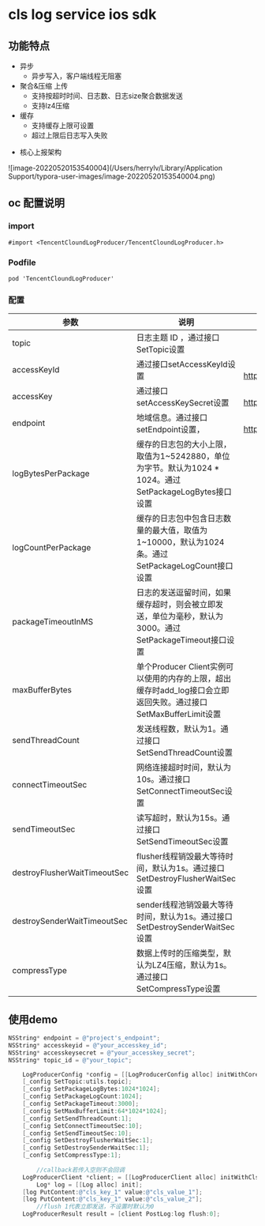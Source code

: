 # cls log service ios sdk

## 功能特点

* 异步
    * 异步写入，客户端线程无阻塞
* 聚合&压缩 上传
    * 支持按超时时间、日志数、日志size聚合数据发送
    * 支持lz4压缩
* 缓存
    * 支持缓存上限可设置
    * 超过上限后日志写入失败



- 核心上报架构

![image-20220520153540004](/Users/herrylv/Library/Application Support/typora-user-images/image-20220520153540004.png)

## oc 配置说明

### import

```
#import <TencentCloundLogProducer/TencentCloundLogProducer.h>
```

### Podfile

```
pod 'TencentCloundLogProducer'
```

### 配置

| 参数                         | 说明                                                         |                             取值                             |
| ---------------------------- | ------------------------------------------------------------ | :----------------------------------------------------------: |
| topic                        | 日志主题 ID ，通过接口SetTopic设置                           | 可在控制台获取https://console.cloud.tencent.com/cls/logset/desc |
| accessKeyId                  | 通过接口setAccessKeyId设置                                   | 参考官网文档：https://cloud.tencent.com/document/product/614/12445 |
| accessKey                    | 通过接口setAccessKeySecret设置                               | 参考官网文档：https://cloud.tencent.com/document/product/614/12445 |
| endpoint                     | 地域信息。通过接口setEndpoint设置，                          | 参考官方文档：https://cloud.tencent.com/document/product/614/18940 |
| logBytesPerPackage           | 缓存的日志包的大小上限，取值为1~5242880，单位为字节。默认为1024 * 1024。通过SetPackageLogBytes接口设置 |                        整数，单位字节                        |
| logCountPerPackage           | 缓存的日志包中包含日志数量的最大值，取值为1~10000，默认为1024条。通过SetPackageLogCount接口设置 |                             整数                             |
| packageTimeoutInMS           | 日志的发送逗留时间，如果缓存超时，则会被立即发送，单位为毫秒，默认为3000。通过SetPackageTimeout接口设置 |                        整数，单位毫秒                        |
| maxBufferBytes               | 单个Producer Client实例可以使用的内存的上限，超出缓存时add_log接口会立即返回失败。通过接口SetMaxBufferLimit设置 |                        整数，单位字节                        |
| sendThreadCount              | 发送线程数，默认为1。通过接口SetSendThreadCount设置          |                             整数                             |
| connectTimeoutSec            | 网络连接超时时间，默认为10s。通过接口SetConnectTimeoutSec设置 |                         整数，单位秒                         |
| sendTimeoutSec               | 读写超时，默认为15s。通过接口SetSendTimeoutSec设置           |                         整数，单位秒                         |
| destroyFlusherWaitTimeoutSec | flusher线程销毁最大等待时间，默认为1s。通过接口SetDestroyFlusherWaitSec设置 |                         整数，单位秒                         |
| destroySenderWaitTimeoutSec  | sender线程池销毁最大等待时间，默认为1s。通过接口SetDestroySenderWaitSec设置 |                         整数，单位秒                         |
| compressType                 | 数据上传时的压缩类型，默认为LZ4压缩，默认为1s。通过接口SetCompressType设置 |                0 不压缩，1 LZ4压缩， 默认为1                 |



## 使用demo


```objective-c
NSString* endpoint = @"project's_endpoint";
NSString* accesskeyid = @"your_accesskey_id";
NSString* accesskeysecret = @"your_accesskey_secret";
NSString* topic_id = @"your_topic";

    LogProducerConfig *config = [[LogProducerConfig alloc] initWithCoreInfo:[utils endpoint] accessKeyID:[utils accessKeyId] accessKeySecret:[utils accessKeySecret]];
    [_config SetTopic:utils.topic];
    [_config SetPackageLogBytes:1024*1024];
    [_config SetPackageLogCount:1024];
    [_config SetPackageTimeout:3000];
    [_config SetMaxBufferLimit:64*1024*1024];
    [_config SetSendThreadCount:1];
    [_config SetConnectTimeoutSec:10];
    [_config SetSendTimeoutSec:10];
    [_config SetDestroyFlusherWaitSec:1];
    [_config SetDestroySenderWaitSec:1];
    [_config SetCompressType:1];
		
		//callback若传入空则不会回调
    LogProducerClient *client; = [[LogProducerClient alloc] initWithClsLogProducer:_config callback:log_send_callback];
		Log* log = [[Log alloc] init];
    [log PutContent:@"cls_key_1" value:@"cls_value_1"];
    [log PutContent:@"cls_key_1" value:@"cls_value_2"];
		//flush 1代表立即发送，不设置时默认为0
    LogProducerResult result = [client PostLog:log flush:0];
```
